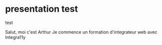 # presentation test
test

Salut, moi c'est Arthur
Je commence un formation d'integrateur web avec Integra11y
